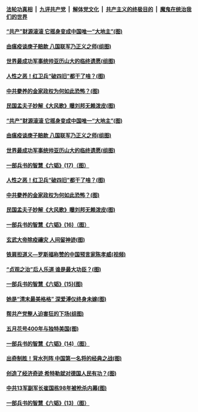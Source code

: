 ####  [法轮功真相](../../../../basic/blob/master/README.md?t=05110631) &nbsp;|&nbsp; [九评共产党](../../../../9ping.md/blob/master/README.md?t=05110631) &nbsp;|&nbsp; [解体党文化](../../../../jtdwh.md/blob/master/README.md?t=05110631)  &nbsp;|&nbsp; [共产主义的终极目的](../../../../gczydzjmd.md/blob/master/README.md?t=05110631) &nbsp;|&nbsp; [魔鬼在统治我们的世界](../../../../mgztzwmdsj.md/blob/master/README.md?t=05110631) 

#### [“共产”财源滚滚 它摇身变成中国唯一“大地主”(图)](../pages/p6/932744.md?t=05110631) 

#### [由瘟疫谈庚子赔款 八国联军乃正义之师(组图)](../pages/p6/932634.md?t=05110631) 

#### [世界最成功军事统帅亚历山大的临终遗愿(组图)](../pages/p6/932097.md?t=05110631) 

#### [人性之恶！红卫兵“破四旧”都干了啥？(图)](../pages/p6/930975.md?t=05110631) 

#### [中共豢养的金家政权为何如此恐怖？(图)](../pages/p6/931878.md?t=05110631) 

#### [民国孟夫子妙解《大风歌》曝刘邦无赖泼皮(图)](../pages/p6/932094.md?t=05110631) 

#### [“共产”财源滚滚 它摇身变成中国唯一“大地主”(图)](../pages/p6/932744.md?t=05110631) 

#### [由瘟疫谈庚子赔款 八国联军乃正义之师(组图)](../pages/p6/932634.md?t=05110631) 

#### [世界最成功军事统帅亚历山大的临终遗愿(组图)](../pages/p6/932097.md?t=05110631) 

#### [一部兵书的智慧《六韬》(17)（图）](../pages/p6/931030.md?t=05110631) 

#### [人性之恶！红卫兵“破四旧”都干了啥？(图)](../pages/p6/930975.md?t=05110631) 

#### [中共豢养的金家政权为何如此恐怖？(图)](../pages/p6/931878.md?t=05110631) 

#### [民国孟夫子妙解《大风歌》曝刘邦无赖泼皮(图)](../pages/p6/932094.md?t=05110631) 

#### [一部兵书的智慧《六韬》(16)（图）](../pages/p6/930904.md?t=05110631) 

#### [玄武大帝除疫禳灾 人间留神迹(图)](../pages/p6/931875.md?t=05110631) 

#### [铁肩担道义—罗斯福称赞的中国预言家陈孝威(视频)](../pages/p6/931689.md?t=05110631) 

#### [“贞观之治”后人乐道 谁是最大功臣？(图)](../pages/p6/930981.md?t=05110631) 

#### [一部兵书的智慧《六韬》(15)(图)](../pages/p6/931100.md?t=05110631) 

#### [她是“清末最美格格” 深爱溥仪终身未嫁(图)](../pages/p6/930980.md?t=05110631) 

#### [帮共产党整人迫害狂的下场(组图)](../pages/p6/931686.md?t=05110631) 

#### [五月花号400年与独特美国(图)](../pages/p6/932131.md?t=05110631) 

#### [一部兵书的智慧《六韬》(14)（图）](../pages/p6/930908.md?t=05110631) 

#### [出奇制胜！背水列阵 中国第一名将的经典之战(图)](../pages/p6/930916.md?t=05110631) 

#### [创造了经济奇迹 希特勒就对德国人民有功？(图)](../pages/p6/931904.md?t=05110631) 

#### [中共13军副军长崔国栋98年被枪杀内幕(图)](../pages/p6/930973.md?t=05110631) 

#### [一部兵书的智慧《六韬》(13)（图）](../pages/p6/930907.md?t=05110631) 

